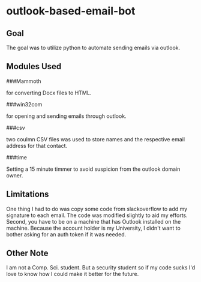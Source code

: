 # outlook-based-email-bot

## Goal

The goal was to utilize python to automate sending emails via outlook. 

## Modules Used

###Mammoth

for converting Docx files to HTML.

###win32com

for opening and sending emails through outlook.

###csv

two coulmn CSV files was used to store names and the respective email address for that contact. 

###time

Setting a 15 minute timmer to avoid suspicion from the outlook domain owner.

## Limitations

One thing I had to do was copy some code from slackoverflow to add my signature to each email. 
The code was modified slightly to aid my efforts. Second, you have to be on a machine that has Outlook installed
on the machine. Because the account holder is my University, I didn't want to bother asking for an auth token if it was
needed.

## Other Note

I am not a Comp. Sci. student. But a security student so if my code sucks I'd love to know how I could make it better for the future.

